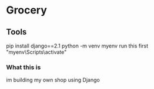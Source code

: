 # Grocery

## Tools

pip install django==2.1
python -m venv myenv
run this first "myenv\Scripts\activate"

### What this is

im building my own shop using Django
